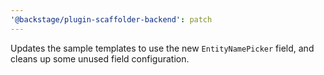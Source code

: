 ```yaml
---
'@backstage/plugin-scaffolder-backend': patch
---
```


Updates the sample templates to use the new `EntityNamePicker` field, and cleans up some unused field configuration.
